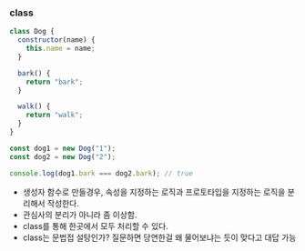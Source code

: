 ### class

```js
class Dog {
  constructor(name) {
    this.name = name;
  }

  bark() {
    return "bark";
  }

  walk() {
    return "walk";
  }
}

const dog1 = new Dog("1");
const dog2 = new Dog("2");

console.log(dog1.bark === dog2.bark); // true
```

- 생성자 함수로 만들경우, 속성을 지정하는 로직과 프로토타입을 지정하는 로직을 분리해서 작성한다.
- 관심사의 분리가 아니라 좀 이상함.
- class를 통해 한곳에서 모두 처리할 수 있다.
- class는 문법접 설탕인가? 질문하면 당연한걸 왜 물어보냐는 듯이 맞다고 대답 가능
